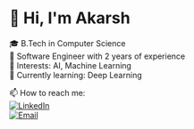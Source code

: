
# 👋 Hi, I'm Akarsh

🎓 B.Tech in Computer Science  
💼 Software Engineer with 2 years of experience  
🧠 Interests: AI, Machine Learning  
🌱 Currently learning: Deep Learning  

📫 How to reach me:  
[![LinkedIn](https://img.shields.io/badge/LinkedIn-0A66C2?style=for-the-badge&logo=linkedin&logoColor=white)](https://www.linkedin.com/in/akarsh-c-shetty)  
[![Email](https://img.shields.io/badge/Email-D14836?style=for-the-badge&logo=gmail&logoColor=white)](mailto:akarshshetty26@gmail.com)
